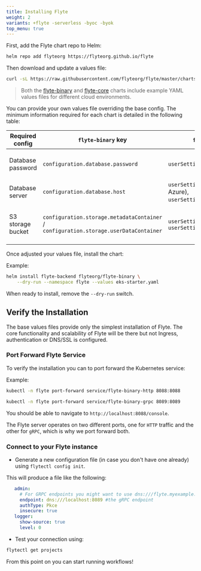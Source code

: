 ```yaml
---
title: Installing Flyte
weight: 2
variants: +flyte -serverless -byoc -byok
top_menu: true
---
```



First, add the Flyte chart repo to Helm:

```bash
helm repo add flyteorg https://flyteorg.github.io/flyte
```

Then download and update a values file:

```bash
curl -sL https://raw.githubusercontent.com/flyteorg/flyte/master/charts/flyte-binary/eks-starter.yaml
```
> Both the [flyte-binary](https://github.com/flyteorg/flyte/tree/master/charts/flyte-binary) and [flyte-core](https://github.com/flyteorg/flyte/tree/master/charts/flyte-core) charts include example YAML values files for different cloud environments.

You can provide your own values file overriding the base config. The minimum information required for each chart is detailed in the following table:

| Required config | `flyte-binary` key |`flyte-core` key | Notes |
|---|---|---|---|
| Database password  | `configuration.database.password`  | `userSettings.dbPassword`  | Default Postgres username: `postgres` |
| Database server  | `configuration.database.host`  |`userSettings.dbHost` (GCP and Azure), `userSettings.rdsHost`(EKS) | Default DB name: `flyteadmin`|
| S3 storage bucket  | `configuration.storage.metadataContainer` / `configuration.storage.userDataContainer`  |`userSettings.bucketName` / `userSettings.rawDataBucketName` | You can use the same bucket for both|

Once adjusted your values file, install the chart:

Example:
```bash
helm install flyte-backend flyteorg/flyte-binary \
    --dry-run --namespace flyte --values eks-starter.yaml
```
When ready to install, remove the `--dry-run` switch.

## Verify the Installation

The base values files provide only the simplest installation of Flyte. The core functionality and scalability of Flyte will be there but not Ingress, authentication or DNS/SSL is configured. 

### Port Forward Flyte Service

To verify the installation you can to port forward the Kubernetes service:

Example:
```bash
kubectl -n flyte port-forward service/flyte-binary-http 8088:8088 

kubectl -n flyte port-forward service/flyte-binary-grpc 8089:8089
 ```

You should be able to navigate to `http://localhost:8088/console`.

The Flyte server operates on two different ports, one for `HTTP` traffic and the other for `gRPC`, which is why we port forward both.

### Connect to your Flyte instance
- Generate a new configuration file (in case you don't have one already) using `flytectl config init`.

This will produce a file like the following:

```yaml
   admin:
     # For GRPC endpoints you might want to use dns:///flyte.myexample.com
     endpoint: dns:///localhost:8089 #the gRPC endpoint
     authType: Pkce
     insecure: true
   logger:
     show-source: true
     level: 0
```
- Test your connection using:

```bash
flytectl get projects
```
From this point on you can start running workflows!
